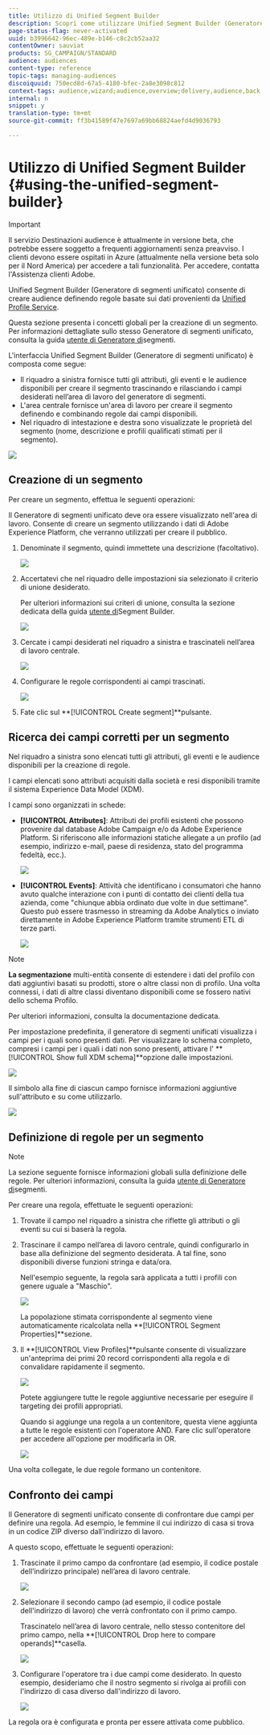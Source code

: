 ```yaml
---
title: Utilizzo di Unified Segment Builder
description: Scopri come utilizzare Unified Segment Builder (Generatore segmenti unificato) per creare audience.
page-status-flag: never-activated
uuid: b3996642-96ec-489e-b146-c8c2cb52aa32
contentOwner: sauviat
products: SG_CAMPAIGN/STANDARD
audience: audiences
content-type: reference
topic-tags: managing-audiences
discoiquuid: 750ecd8d-67a5-4180-bfec-2a8e3098c812
context-tags: audience,wizard;audience,overview;delivery,audience,back
internal: n
snippet: y
translation-type: tm+mt
source-git-commit: ff3b41589f47e7697a69bb68824aefd4d9036793

---
```



# Utilizzo di Unified Segment Builder {#using-the-unified-segment-builder}

>[!IMPORTANT]
>
>Il servizio Destinazioni audience è attualmente in versione beta, che potrebbe essere soggetto a frequenti aggiornamenti senza preavviso. I clienti devono essere ospitati in Azure (attualmente nella versione beta solo per il Nord America) per accedere a tali funzionalità. Per accedere, contatta l&#39;Assistenza clienti Adobe.

Unified Segment Builder (Generatore di segmenti unificato) consente di creare audience definendo regole basate sui dati provenienti da [Unified Profile Service](https://www.adobe.io/apis/experienceplatform/home/profile-identity-segmentation.html).

Questa sezione presenta i concetti globali per la creazione di un segmento. Per informazioni dettagliate sullo stesso Generatore di segmenti unificato, consulta la guida [utente di Generatore di](https://www.adobe.io/apis/experienceplatform/home/profile-identity-segmentation/profile-identity-segmentation-services.html#!api-specification/markdown/narrative/technical_overview/segmentation/segment-builder-guide.md)segmenti.

L&#39;interfaccia Unified Segment Builder (Generatore di segmenti unificato) è composta come segue:

* Il riquadro a sinistra fornisce tutti gli attributi, gli eventi e le audience disponibili per creare il segmento trascinando e rilasciando i campi desiderati nell’area di lavoro del generatore di segmenti.
* L&#39;area centrale fornisce un&#39;area di lavoro per creare il segmento definendo e combinando regole dai campi disponibili.
* Nel riquadro di intestazione e destra sono visualizzate le proprietà del segmento (nome, descrizione e profili qualificati stimati per il segmento).

![](assets/aep_audiences_interface.png)

## Creazione di un segmento

Per creare un segmento, effettua le seguenti operazioni:

Il Generatore di segmenti unificato deve ora essere visualizzato nell&#39;area di lavoro. Consente di creare un segmento utilizzando i dati di Adobe Experience Platform, che verranno utilizzati per creare il pubblico.

1. Denominate il segmento, quindi immettete una descrizione (facoltativo).

   ![](assets/aep_audiences_creation_edit_name.png)

1. Accertatevi che nel riquadro delle impostazioni sia selezionato il criterio di unione desiderato.

   Per ulteriori informazioni sui criteri di unione, consulta la sezione dedicata della guida [utente di](https://www.adobe.io/apis/experienceplatform/home/profile-identity-segmentation/profile-identity-segmentation-services.html#!api-specification/markdown/narrative/technical_overview/segmentation/segment-builder-guide.md)Segment Builder.

   ![](assets/aep_audiences_mergepolicy.png)

1. Cercate i campi desiderati nel riquadro a sinistra e trascinateli nell’area di lavoro centrale.

   ![](assets/aep_audiences_dragfield.png)

1. Configurare le regole corrispondenti ai campi trascinati.

   ![](assets/aep_audiences_configure_rules.png)

1. Fate clic sul **[!UICONTROL Create segment]**pulsante.

## Ricerca dei campi corretti per un segmento

Nel riquadro a sinistra sono elencati tutti gli attributi, gli eventi e le audience disponibili per la creazione di regole.

I campi elencati sono attributi acquisiti dalla società e resi disponibili tramite il sistema [](https://www.adobe.io/apis/experienceplatform/home/xdm.html)Experience Data Model (XDM).

I campi sono organizzati in schede:

* **[!UICONTROL Attributes]**: Attributi dei profili esistenti che possono provenire dal database Adobe Campaign e/o da Adobe Experience Platform. Si riferiscono alle informazioni statiche allegate a un profilo (ad esempio, indirizzo e-mail, paese di residenza, stato del programma fedeltà, ecc.).

   ![](assets/aep_audiences_attributestab.png)

* **[!UICONTROL Events]**: Attività che identificano i consumatori che hanno avuto qualche interazione con i punti di contatto dei clienti della tua azienda, come &quot;chiunque abbia ordinato due volte in due settimane&quot;. Questo può essere trasmesso in streaming da Adobe Analytics o inviato direttamente in Adobe Experience Platform tramite strumenti ETL di terze parti.

   ![](assets/aep_audiences_eventstab.png)

>[!NOTE]
>
>**La segmentazione** multi-entità consente di estendere i dati del profilo con dati aggiuntivi basati su prodotti, store o altre classi non di profilo. Una volta connessi, i dati di altre classi diventano disponibili come se fossero nativi dello schema Profilo.
>
>Per ulteriori informazioni, consulta la documentazione [](https://www.adobe.io/apis/experienceplatform/home/profile-identity-segmentation/profile-identity-segmentation-services.html#!api-specification/markdown/narrative/tutorials/segmentation/multi_entity_segmentation.md)dedicata.

Per impostazione predefinita, il generatore di segmenti unificati visualizza i campi per i quali sono presenti dati. Per visualizzare lo schema completo, compresi i campi per i quali i dati non sono presenti, attivare l&#39; **[!UICONTROL Show full XDM schema]**opzione dalle impostazioni.

![](assets/aep_audiences_populatedfields.png)

Il simbolo alla fine di ciascun campo fornisce informazioni aggiuntive sull&#39;attributo e su come utilizzarlo.

![](assets/aep_audiences_isymbol.png)

## Definizione di regole per un segmento

>[!NOTE]
>
>La sezione seguente fornisce informazioni globali sulla definizione delle regole. Per ulteriori informazioni, consulta la guida [utente di Generatore di](https://www.adobe.io/apis/experienceplatform/home/profile-identity-segmentation/profile-identity-segmentation-services.html#!api-specification/markdown/narrative/technical_overview/segmentation/segment-builder-guide.md)segmenti.

Per creare una regola, effettuate le seguenti operazioni:

1. Trovate il campo nel riquadro a sinistra che riflette gli attributi o gli eventi su cui si baserà la regola.

1. Trascinare il campo nell’area di lavoro centrale, quindi configurarlo in base alla definizione del segmento desiderata. A tal fine, sono disponibili diverse funzioni stringa e data/ora.

   Nell&#39;esempio seguente, la regola sarà applicata a tutti i profili con genere uguale a &quot;Maschio&quot;.

   ![](assets/aep_audiences_malegender.png)

   La popolazione stimata corrispondente al segmento viene automaticamente ricalcolata nella **[!UICONTROL Segment Properties]**sezione.

1. Il **[!UICONTROL View Profiles]**pulsante consente di visualizzare un&#39;anteprima dei primi 20 record corrispondenti alla regola e di convalidare rapidamente il segmento.

   ![](assets/aep_audiences_samplepreview.png)

   Potete aggiungere tutte le regole aggiuntive necessarie per eseguire il targeting dei profili appropriati.

   Quando si aggiunge una regola a un contenitore, questa viene aggiunta a tutte le regole esistenti con l&#39;operatore AND. Fare clic sull&#39;operatore per accedere all&#39;opzione per modificarla in OR.

   ![](assets/aep_audiences_andoperator.png)

Una volta collegate, le due regole formano un contenitore.

## Confronto dei campi

Il Generatore di segmenti unificato consente di confrontare due campi per definire una regola. Ad esempio, le femmine il cui indirizzo di casa si trova in un codice ZIP diverso dall&#39;indirizzo di lavoro.

A questo scopo, effettuate le seguenti operazioni:

1. Trascinate il primo campo da confrontare (ad esempio, il codice postale dell’indirizzo principale) nell’area di lavoro centrale.

   ![](assets/aep_audiences_comparing_1.png)

1. Selezionare il secondo campo (ad esempio, il codice postale dell&#39;indirizzo di lavoro) che verrà confrontato con il primo campo.

   Trascinatelo nell’area di lavoro centrale, nello stesso contenitore del primo campo, nella **[!UICONTROL Drop here to compare operands]**casella.

   ![](assets/aep_audiences_comparing_2.png)

1. Configurare l&#39;operatore tra i due campi come desiderato. In questo esempio, desideriamo che il nostro segmento si rivolga ai profili con l&#39;indirizzo di casa diverso dall&#39;indirizzo di lavoro.

   ![](assets/aep_audiences_comparing_3.png)

La regola ora è configurata e pronta per essere attivata come pubblico.
